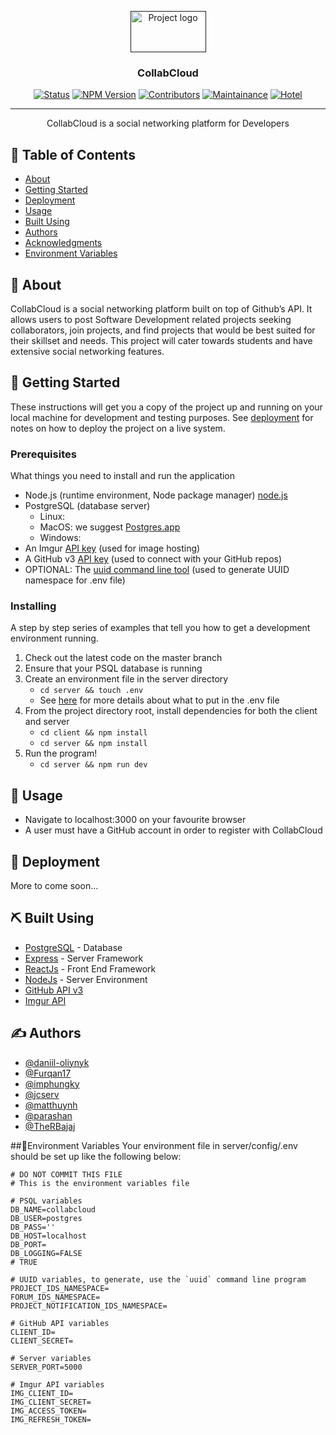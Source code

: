 <p align="center">
  <a href="" rel="noopener">
 <img width=121px height=66px src="https://user-images.githubusercontent.com/19757152/78193466-9dac3f00-7448-11ea-990d-7b053e1aea46.png" alt="Project logo"></a>
</p>

<h3 align="center">CollabCloud</h3>

<div align="center">

  
  <!-- [![License](https://img.shields.io/badge/license-MIT-blue.svg)](/LICENSE) -->
  [![Status](https://img.shields.io/badge/Status-In%20Development-green)]() 
  [![NPM Version](https://img.shields.io/npm/v/npm)]()
  [![Contributors](https://img.shields.io/badge/Contributors-7-lightgrey)]()
  [![Maintainance](https://img.shields.io/maintenance/yes/2020)]()
  [![Hotel](https://img.shields.io/badge/hotel-trivago-red)]()
  

</div>

---

<p align="center"> CollabCloud is a social networking platform for Developers
    <br> 
</p>

## 📝 Table of Contents
- [About](#about)
- [Getting Started](#getting_started)
- [Deployment](#deployment)
- [Usage](#usage)
- [Built Using](#built_using)
- [Authors](#authors)
- [Acknowledgments](#acknowledgement)
- [Environment Variables](#environment_variables)

## 🧐 About <a name = "about"></a>
CollabCloud is a social networking platform built on top of Github’s API. It allows users to post Software Development related projects seeking collaborators, join projects, and find projects that would be best suited for their skillset and needs. This project will cater towards students and have extensive social networking features.

## 🏁 Getting Started <a name = "getting_started"></a>
These instructions will get you a copy of the project up and running on your local machine for development and testing purposes. See [deployment](#deployment) for notes on how to deploy the project on a live system.

### Prerequisites
What things you need to install and run the application
- Node.js (runtime environment, Node package manager) [node.js](https://nodejs.org/en/download/)
- PostgreSQL (database server)
  - Linux:
  - MacOS: we suggest [Postgres.app](https://postgresapp.com/)
  - Windows:
- An Imgur [API key](https://apidocs.imgur.com/?version=latest) (used for image hosting)
- A GitHub v3 [API key](https://developer.github.com/v3/) (used to connect with your GitHub repos)
- OPTIONAL: The [uuid command line tool](https://www.npmjs.com/package/uuid) (used to generate UUID namespace for .env file)

### Installing
A step by step series of examples that tell you how to get a development environment running.

1. Check out the latest code on the master branch
2. Ensure that your PSQL database is running
3. Create an environment file in the server directory
    - `cd server && touch .env`
    - See [here](#environment_variables) for more details about what to put in the .env file
4. From the project directory root, install dependencies for both the client and server
    - `cd client && npm install`
    - `cd server && npm install`
5. Run the program!
    - `cd server && npm run dev`

## 🎈 Usage <a name="usage"></a>
- Navigate to localhost:3000 on your favourite browser
- A user must have a GitHub account in order to register with CollabCloud

## 🚀 Deployment <a name = "deployment"></a>
More to come soon...

## ⛏️ Built Using <a name = "built_using"></a>
- [PostgreSQL](https://www.postgresql.org/) - Database
- [Express](https://expressjs.com/) - Server Framework
- [ReactJs](https://reactjs.org/) - Front End Framework
- [NodeJs](https://nodejs.org/en/) - Server Environment
- [GitHub API v3](https://developer.github.com/v3/)
- [Imgur API](https://apidocs.imgur.com/?version=latest)

## ✍️ Authors <a name = "authors"></a>
- [@daniil-oliynyk](https://github.com/daniil-oliynyk)
- [@Furqan17](https://github.com/Furqan17)
- [@imphungky](https://github.com/imphungky)
- [@jcserv](https://github.com/jcserv)
- [@matthuynh](https://github.com/matthuynh)
- [@parashan](https://github.com/parashan)
- [@TheRBajaj](https://github.com/TheRBajaj)

##🌲Environment Variables<a name = "environment_variables"></a>
Your environment file in server/config/.env should be set up like the following below:
```
# DO NOT COMMIT THIS FILE
# This is the environment variables file

# PSQL variables
DB_NAME=collabcloud
DB_USER=postgres
DB_PASS=''
DB_HOST=localhost
DB_PORT=
DB_LOGGING=FALSE
# TRUE

# UUID variables, to generate, use the `uuid` command line program
PROJECT_IDS_NAMESPACE=
FORUM_IDS_NAMESPACE=
PROJECT_NOTIFICATION_IDS_NAMESPACE=

# GitHub API variables
CLIENT_ID=
CLIENT_SECRET=

# Server variables
SERVER_PORT=5000

# Imgur API variables
IMG_CLIENT_ID=
IMG_CLIENT_SECRET=
IMG_ACCESS_TOKEN=
IMG_REFRESH_TOKEN=
```
